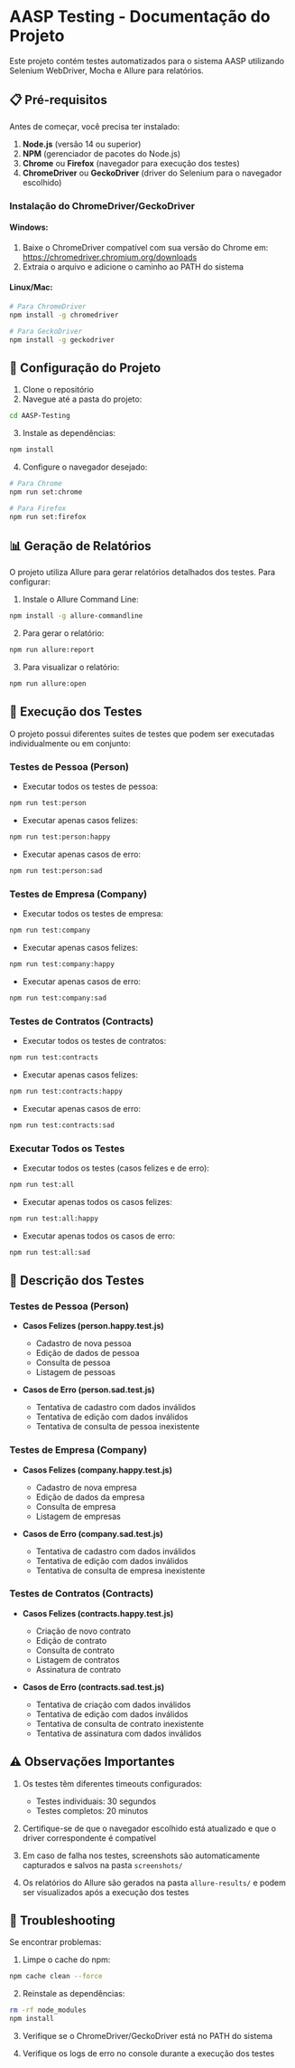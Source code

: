 # AASP Testing - Documentação do Projeto

Este projeto contém testes automatizados para o sistema AASP utilizando Selenium WebDriver, Mocha e Allure para relatórios.

## 📋 Pré-requisitos

Antes de começar, você precisa ter instalado:

1. **Node.js** (versão 14 ou superior)
2. **NPM** (gerenciador de pacotes do Node.js)
3. **Chrome** ou **Firefox** (navegador para execução dos testes)
4. **ChromeDriver** ou **GeckoDriver** (driver do Selenium para o navegador escolhido)

### Instalação do ChromeDriver/GeckoDriver

#### Windows:
1. Baixe o ChromeDriver compatível com sua versão do Chrome em: https://chromedriver.chromium.org/downloads
2. Extraia o arquivo e adicione o caminho ao PATH do sistema

#### Linux/Mac:
```bash
# Para ChromeDriver
npm install -g chromedriver

# Para GeckoDriver
npm install -g geckodriver
```

## 🚀 Configuração do Projeto

1. Clone o repositório
2. Navegue até a pasta do projeto:
```bash
cd AASP-Testing
```

3. Instale as dependências:
```bash
npm install
```

4. Configure o navegador desejado:
```bash
# Para Chrome
npm run set:chrome

# Para Firefox
npm run set:firefox
```

## 📊 Geração de Relatórios

O projeto utiliza Allure para gerar relatórios detalhados dos testes. Para configurar:

1. Instale o Allure Command Line:
```bash
npm install -g allure-commandline
```

2. Para gerar o relatório:
```bash
npm run allure:report
```

3. Para visualizar o relatório:
```bash
npm run allure:open
```

## 🧪 Execução dos Testes

O projeto possui diferentes suites de testes que podem ser executadas individualmente ou em conjunto:

### Testes de Pessoa (Person)
- Executar todos os testes de pessoa:
```bash
npm run test:person
```
- Executar apenas casos felizes:
```bash
npm run test:person:happy
```
- Executar apenas casos de erro:
```bash
npm run test:person:sad
```

### Testes de Empresa (Company)
- Executar todos os testes de empresa:
```bash
npm run test:company
```
- Executar apenas casos felizes:
```bash
npm run test:company:happy
```
- Executar apenas casos de erro:
```bash
npm run test:company:sad
```

### Testes de Contratos (Contracts)
- Executar todos os testes de contratos:
```bash
npm run test:contracts
```
- Executar apenas casos felizes:
```bash
npm run test:contracts:happy
```
- Executar apenas casos de erro:
```bash
npm run test:contracts:sad
```

### Executar Todos os Testes
- Executar todos os testes (casos felizes e de erro):
```bash
npm run test:all
```
- Executar apenas todos os casos felizes:
```bash
npm run test:all:happy
```
- Executar apenas todos os casos de erro:
```bash
npm run test:all:sad
```

## 📝 Descrição dos Testes

### Testes de Pessoa (Person)
- **Casos Felizes (person.happy.test.js)**
  - Cadastro de nova pessoa
  - Edição de dados de pessoa
  - Consulta de pessoa
  - Listagem de pessoas

- **Casos de Erro (person.sad.test.js)**
  - Tentativa de cadastro com dados inválidos
  - Tentativa de edição com dados inválidos
  - Tentativa de consulta de pessoa inexistente

### Testes de Empresa (Company)
- **Casos Felizes (company.happy.test.js)**
  - Cadastro de nova empresa
  - Edição de dados da empresa
  - Consulta de empresa
  - Listagem de empresas

- **Casos de Erro (company.sad.test.js)**
  - Tentativa de cadastro com dados inválidos
  - Tentativa de edição com dados inválidos
  - Tentativa de consulta de empresa inexistente

### Testes de Contratos (Contracts)
- **Casos Felizes (contracts.happy.test.js)**
  - Criação de novo contrato
  - Edição de contrato
  - Consulta de contrato
  - Listagem de contratos
  - Assinatura de contrato

- **Casos de Erro (contracts.sad.test.js)**
  - Tentativa de criação com dados inválidos
  - Tentativa de edição com dados inválidos
  - Tentativa de consulta de contrato inexistente
  - Tentativa de assinatura com dados inválidos

## ⚠️ Observações Importantes

1. Os testes têm diferentes timeouts configurados:
   - Testes individuais: 30 segundos
   - Testes completos: 20 minutos

2. Certifique-se de que o navegador escolhido está atualizado e que o driver correspondente é compatível

3. Em caso de falha nos testes, screenshots são automaticamente capturados e salvos na pasta `screenshots/`

4. Os relatórios do Allure são gerados na pasta `allure-results/` e podem ser visualizados após a execução dos testes

## 🔧 Troubleshooting

Se encontrar problemas:

1. Limpe o cache do npm:
```bash
npm cache clean --force
```

2. Reinstale as dependências:
```bash
rm -rf node_modules
npm install
```

3. Verifique se o ChromeDriver/GeckoDriver está no PATH do sistema

4. Verifique os logs de erro no console durante a execução dos testes
